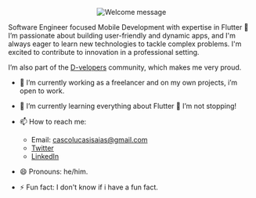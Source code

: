 <p align="center">
		<img alt="Welcome message" 
         src="https://readme-typing-svg.herokuapp.com?font=Cascadia+Code+PL&weight=500&size=30&pause=1000&center=true&vCenter=true&random=false&width=435&lines=Hey!+I'm+Lucas+%F0%9F%91%8B%F0%9F%8F%BB"
    />
</p>

Software Engineer focused Mobile Development with expertise in Flutter 💙 I’m passionate about building user-friendly and dynamic apps, and I'm always eager to learn new technologies to tackle complex problems. I'm excited to contribute to innovation in a professional setting.

I’m also part of the [D-velopers](https://www.d-velopers.com/) community, which makes me very proud.

- 🔭 I’m currently working as a freelancer and on my own projects, i’m open to work.
  
- 🌱 I’m currently learning everything about Flutter 💙 I’m not stopping!
  
- 📫 How to reach me:
    - Email: cascolucasisaias@gmail.com
    - [Twitter](https://twitter.com/lucascodev)
    - [LinkedIn](https://www.linkedin.com/in/lucascodev/)
  
- 😄 Pronouns: he/him.
  
- ⚡ Fun fact: I don't know if i have a fun fact.

